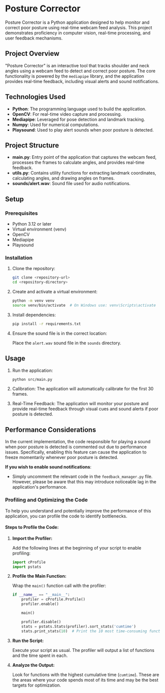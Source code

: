 # Posture Corrector

Posture Corrector is a Python application designed to help monitor and correct poor posture using real-time webcam feed analysis. This project demonstrates proficiency in computer vision, real-time processing, and user feedback mechanisms.

## Project Overview

"Posture Corrector" is an interactive tool that tracks shoulder and neck angles using a webcam feed to detect and correct poor posture. The core functionality is powered by the `mediapipe` library, and the application provides real-time feedback, including visual alerts and sound notifications.

## Technologies Used

- **Python**: The programming language used to build the application.
- **OpenCV**: For real-time video capture and processing.
- **Mediapipe**: Leveraged for pose detection and landmark tracking.
- **Numpy**: Used for numerical computations.
- **Playsound**: Used to play alert sounds when poor posture is detected.

## Project Structure

- **main.py**: Entry point of the application that captures the webcam feed, processes the frames to calculate angles, and provides real-time feedback.
- **utils.py**: Contains utility functions for extracting landmark coordinates, calculating angles, and drawing angles on frames.
- **sounds/alert.wav**: Sound file used for audio notifications.

## Setup

### Prerequisites

- Python 3.12 or later
- Virtual environment (venv)
- OpenCV
- Mediapipe
- Playsound

### Installation

1. Clone the repository:

   ```bash
   git clone <repository-url>
   cd <repository-directory>
   ```

2. Create and activate a virtual environment:

   ```bash
   python -m venv venv
   source venv/bin/activate  # On Windows use: venv\Scripts\activate
   ```

3. Install dependencies:

   ```bash
   pip install -r requirements.txt
   ```

4. Ensure the sound file is in the correct location:

   Place the `alert.wav` sound file in the `sounds` directory.

## Usage

1. Run the application:

   ```bash
   python src/main.py
   ```

2. Calibration: The application will automatically calibrate for the first 30 frames.

3. Real-Time Feedback: The application will monitor your posture and provide real-time feedback through visual cues and sound alerts if poor posture is detected.

## Performance Considerations

In the current implementation, the code responsible for playing a sound when poor posture is detected is commented out due to performance issues. Specifically, enabling this feature can cause the application to freeze momentarily whenever poor posture is detected.

**If you wish to enable sound notifications**:

- Simply uncomment the relevant code in the `feedback_manager.py` file. However, please be aware that this may introduce noticeable lag in the application's performance.

### Profiling and Optimizing the Code

To help you understand and potentially improve the performance of this application, you can profile the code to identify bottlenecks.

#### Steps to Profile the Code:

1. **Import the Profiler:**

   Add the following lines at the beginning of your script to enable profiling:

   ```python
   import cProfile
   import pstats
   ```

2. **Profile the Main Function:**

   Wrap the `main()` function call with the profiler:

   ```python
   if __name__ == "__main__":
       profiler = cProfile.Profile()
       profiler.enable()

       main()

       profiler.disable()
       stats = pstats.Stats(profiler).sort_stats('cumtime')
       stats.print_stats(10)  # Print the 10 most time-consuming functions
   ```

3. **Run the Script:**

   Execute your script as usual. The profiler will output a list of functions and the time spent in each.

4. **Analyze the Output:**

   Look for functions with the highest cumulative time (`cumtime`). These are the areas where your code spends most of its time and may be the best targets for optimization.
